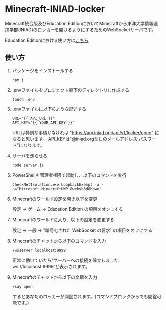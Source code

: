 # Minecraft-INIAD-locker
Minecraft統合版及びEducation EditionにおいてMinecraftから東洋大学情報連携学部(INIAD)のロッカーを開けるようにするためのWebSocketサーバです。

Education Editionにおける使い方は[こちら](https://github.com/akahoshi1421/Minecraft-INIAD-locker/blob/main/README-edu.md)

## 使い方
1. パッケージをインストールする
    ```shell
    npm i
    ```

2. .envファイルをプロジェクト直下のディレクトリに作成する
    ```shell
    touch .env
    ```

3. .envファイルに以下のような記述する

    ```.env
    URL="{{ API_URL }}"
    API_KEY="{{ YOUR_API_KEY }}"
    ```
    URLは特別な事情がなければ "https://api.iniad.org/api/v1/locker/open" になると思います。
    API_KEYは"@iniad.orgなしのメールアドレス:パスワード"になります。

4. サーバを走らせる
    ```shell
    node server.js
    ```

5. PowerShellを管理者権限で起動し、以下のコマンドを実行
    ```shell
    CheckNetIsolation.exe LoopbackExempt -a -n="Microsoft.MinecraftUWP_8wekyb3d8bbwe"
    ```

6. Minecraftのワールド設定を開き以下を変更

    設定 -> ゲーム -> Education Edition の項目をオンにする

7. Minecraftのワールドに入り、以下の設定を変更する

    設定 -> 一般 -> "暗号化された WebSocket の要求" の項目をオフにする

8. Minecraftのチャットから以下のコマンドを入力
    ```.mcfunction
    /wsserver localhost:9999
    ```
    正常に動いていたら"サーバーへの接続を確立しました: ws://localhost:9999"と表示されます。

8. Minecraftのチャットから以下の文章を入力
    ```
    /say open
    ```
    するとあなたのロッカーが開錠されます。(コマンドブロックからでも開錠可能です。)